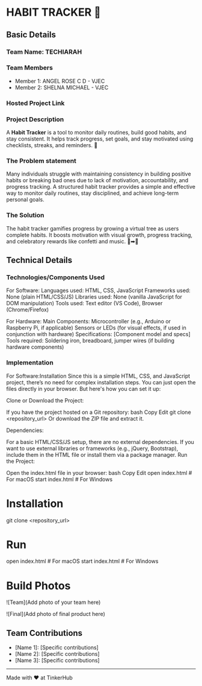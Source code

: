 # HABIT TRACKER 🎯


## Basic Details
### Team Name: TECHIARAH


### Team Members
- Member 1: ANGEL ROSE C D - VJEC
- Member 2: SHELNA MICHAEL - VJEC
  

### Hosted Project Link


### Project Description
A **Habit Tracker** is a tool to monitor daily routines, build good habits, and stay consistent. It helps track progress, set goals, and stay motivated using checklists, streaks, and reminders. 🚀

### The Problem statement
Many individuals struggle with maintaining consistency in building positive habits or breaking bad ones due to lack of motivation, accountability, and progress tracking. A structured habit tracker provides a simple and effective way to monitor daily routines, stay disciplined, and achieve long-term personal goals.
### The Solution
The habit tracker gamifies progress by growing a virtual tree as users complete habits. It boosts motivation with visual growth, progress tracking, and celebratory rewards like confetti and music. 🌱➡🌳

## Technical Details
### Technologies/Components Used
For Software:
Languages used: HTML, CSS, JavaScript
Frameworks used: None (plain HTML/CSS/JS)
Libraries used: None (vanilla JavaScript for DOM manipulation)
Tools used: Text editor (VS Code), Browser (Chrome/Firefox)

For Hardware:
Main Components:
Microcontroller (e.g., Arduino or Raspberry Pi, if applicable)
Sensors or LEDs (for visual effects, if used in conjunction with hardware)
Specifications:
[Component model and specs]
Tools required:
Soldering iron, breadboard, jumper wires (if building hardware components)

### Implementation
For Software:Installation
Since this is a simple HTML, CSS, and JavaScript project, there’s no need for complex installation steps. You can just open the files directly in your browser. But here's how you can set it up:

Clone or Download the Project:

If you have the project hosted on a Git repository:
bash
Copy
Edit
git clone <repository_url>
Or download the ZIP file and extract it.

Dependencies:

For a basic HTML/CSS/JS setup, there are no external dependencies. If you want to use external libraries or frameworks (e.g., jQuery, Bootstrap), include them in the HTML file or install them via a package manager.
Run the Project:

Open the index.html file in your browser:
bash
Copy
Edit
open index.html  # For macOS
  start index.html  # For Windows
# Installation
  git clone <repository_url>

# Run

  open index.html  # For macOS
  start index.html  # For Windows




# Build Photos
![Team](Add photo of your team here)


![Final](Add photo of final product here)



## Team Contributions
- [Name 1]: [Specific contributions]
- [Name 2]: [Specific contributions]
- [Name 3]: [Specific contributions]

---
Made with ❤️ at TinkerHub
